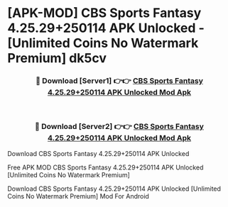 # [APK-MOD] CBS Sports Fantasy 4.25.29+250114 APK Unlocked - [Unlimited Coins No Watermark Premium] dk5cv



<div align="center">
<h3>🔴 Download [Server1] 👉👉 <a href="https://momento.my/?title=CBS_Sports_Fantasy_4.25.29+250114_APK_Unlocked">CBS Sports Fantasy 4.25.29+250114 APK Unlocked Mod Apk</a></h3><br>

<h3>🔴 Download [Server2] 👉👉 <a href="https://momento.my/?title=CBS_Sports_Fantasy_4.25.29+250114_APK_Unlocked">CBS Sports Fantasy 4.25.29+250114 APK Unlocked Mod Apk</a></h3>
</div>



Download CBS Sports Fantasy 4.25.29+250114 APK Unlocked 

Free APK MOD CBS Sports Fantasy 4.25.29+250114 APK Unlocked [Unlimited Coins No Watermark Premium]

Download CBS Sports Fantasy 4.25.29+250114 APK Unlocked [Unlimited Coins No Watermark Premium] Mod For Android
